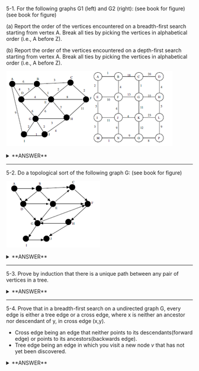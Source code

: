 ﻿5-1. For the following graphs G1 (left) and G2 (right): 
(see book for figure) 
(see book for figure)

(a) Report the order of the vertices encountered on a breadth-first search starting from vertex A. Break all ties by picking the vertices in alphabetical order (i.e., A before Z).

(b) Report the order of the vertices encountered on a depth-first search starting from vertex A. Break all ties by picking the vertices in alphabetical order (i.e., A before Z).



![alt text](../../Ch05_Pictures/5_AQ_01_01.PNG "Figure_01")

<details>
<summary>**ANSWER**</summary>
  <p>

  (a) BFS:

- Graph G1: A, B, D, I, C, E, G, J, F, H
- Graph G2: A, B, E, C, F, I, D, G, J, M, H, K, N, L, O, P


(b) DFS:

- Graph G1: A, B, C, E, D, G, H, F, J, I
- Graph G2: A, B, C, D, H, G, F, E, I, J, K, L, P, O, N, M

  </p>
</details>


---

5-2. Do a topological sort of the following graph G: 
(see book for figure)

![alt text](../../Ch05_Pictures/5_AQ_02_01.PNG "Figure_01")


<details>
<summary>**ANSWER**</summary>
  <p>

  [Answer Here](../../Ch05_Answers/AnswersToQuestions/AQ_02_TopologicalSort_01.cs)

  Summary

  A topological sort is where For every directed edge uv from vertex u to vertex v, u comes before v in the ordering.

  - TopSort can be done with a DFS algorithm where the last child that is found with no more children will be the first item in a stack and then recurses adding to the stack the last node which has not yet been visited till there are no more nodes to add. 
    - Create a TopSort method with a stack for the result and a hash set for visited nodes.
	- For each node in the graph
	  - If the node has not been visited then call the TopSortUtil method (the recursive method)
	    - First step of the recursive method is to add the current node in the visited list
		- For each child in the adjacent list of the current node
		  - If the child has not been visited recurse the TopSortUtil passing in the child
		- Insert the node into the stack (not the child - this should be outside the foreach loop)

  </p>
</details>


---


5-3. Prove by induction that there is a unique path between any pair of vertices in a tree.


<details>
<summary>**ANSWER**</summary>
  <p>

  A tree is an acyclic graph.
The simplest possible tree is one with 2 nodes *x*(root) and *y*. There is only one direction. 

Assuming there is a unique path between *x* and *y*, we add a new leaf *z* under *y*. *z* is only connection to its parent *y* so there is only one way from *z* to *x* that is *z*->*y*->*x*.

  </p>
</details>


---


5-4. Prove that in a breadth-first search on a undirected graph G, every edge is either a tree edge or a cross edge, where x is neither an ancestor nor descendant of y, in cross edge (x,y).

* Cross edge being an edge that neither points to its descendants(forward edge) or points to its ancestors(backwards edge).
* Tree edge being an edge in which you visit a new node *v* that has not yet been discovered.


<details>
<summary>**ANSWER**</summary>
  <p>

  In a breadth-first search, when the algorithm is at depth *d*, it will look at all nodes at depth *d*+1. Assume an ancestor is detected that is not a tree edge. This implies the breadth-first search did not discover all child nodes at a previous level (i.e. at some depth level *k*, not all of the *k*+ 1 children were detected). This is a contradiction since the algorithm discovers all child nodes. Therefore every edge is either a tree edge or a cross edge.


Resources
* https://stackoverflow.com/questions/19937933/how-can-a-breadth-first-search-tree-include-a-cross-edge


  </p>
</details>